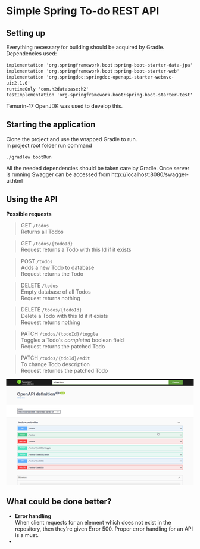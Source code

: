 # Simple Spring To-do REST API

## Setting up

Everything necessary for building should be acquired by Gradle.  
Dependencies used:
````
implementation 'org.springframework.boot:spring-boot-starter-data-jpa'
implementation 'org.springframework.boot:spring-boot-starter-web'
implementation 'org.springdoc:springdoc-openapi-starter-webmvc-ui:2.1.0'
runtimeOnly 'com.h2database:h2'
testImplementation 'org.springframework.boot:spring-boot-starter-test'
````
Temurin-17 OpenJDK was used to develop this.

## Starting the application

Clone the project and use the wrapped Gradle to run.  
In project root folder run command
````
./gradlew bootRun
````

All the needed dependencies should be taken care by Gradle. Once server is running Swagger can be accessed from http://localhost:8080/swagger-ui.html



## Using the API
**Possible requests**  
> GET `/todos`  
> Returns all Todos
 

> GET `/todos/{todoId}`  
> Request returns a Todo with this Id if it exists

> POST `/todos`  
> Adds a new Todo to database  
> Request returns the Todo

> DELETE `/todos`  
> Empty database of all Todos  
> Request returns nothing

> DELETE `/todos/{todoId}`  
> Delete a Todo with this Id if it exists  
> Request returns nothing

> PATCH `/todos/{todoId}/toggle`  
> Toggles a Todo's *completed* boolean field  
> Request returns the patched Todo

> PATCH `/todos/{tdoId}/edit`  
> To change Todo description  
> Request returnes the patched Todo

![](picture-of-swagger-api.png)


## What could be done better?  
- **Error handling**  
When client requests for an element which does not exist in the repository, then they're given Error 500. Proper error handling for an API is a must.
- 